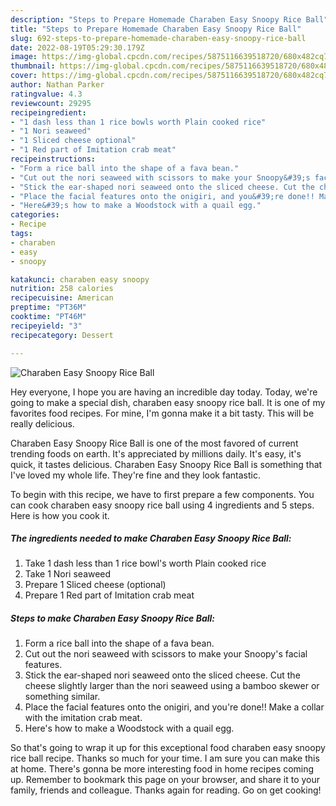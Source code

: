 ```yaml
---
description: "Steps to Prepare Homemade Charaben Easy Snoopy Rice Ball"
title: "Steps to Prepare Homemade Charaben Easy Snoopy Rice Ball"
slug: 692-steps-to-prepare-homemade-charaben-easy-snoopy-rice-ball
date: 2022-08-19T05:29:30.179Z
image: https://img-global.cpcdn.com/recipes/5875116639518720/680x482cq70/charaben-easy-snoopy-rice-ball-recipe-main-photo.jpg
thumbnail: https://img-global.cpcdn.com/recipes/5875116639518720/680x482cq70/charaben-easy-snoopy-rice-ball-recipe-main-photo.jpg
cover: https://img-global.cpcdn.com/recipes/5875116639518720/680x482cq70/charaben-easy-snoopy-rice-ball-recipe-main-photo.jpg
author: Nathan Parker
ratingvalue: 4.3
reviewcount: 29295
recipeingredient:
- "1 dash less than 1 rice bowls worth Plain cooked rice"
- "1 Nori seaweed"
- "1 Sliced cheese optional"
- "1 Red part of Imitation crab meat"
recipeinstructions:
- "Form a rice ball into the shape of a fava bean."
- "Cut out the nori seaweed with scissors to make your Snoopy&#39;s facial features."
- "Stick the ear-shaped nori seaweed onto the sliced cheese. Cut the cheese slightly larger than the nori seaweed using a bamboo skewer or something similar."
- "Place the facial features onto the onigiri, and you&#39;re done!! Make a collar with the imitation crab meat."
- "Here&#39;s how to make a Woodstock with a quail egg."
categories:
- Recipe
tags:
- charaben
- easy
- snoopy

katakunci: charaben easy snoopy 
nutrition: 258 calories
recipecuisine: American
preptime: "PT36M"
cooktime: "PT46M"
recipeyield: "3"
recipecategory: Dessert

---
```



![Charaben Easy Snoopy Rice Ball](https://img-global.cpcdn.com/recipes/5875116639518720/680x482cq70/charaben-easy-snoopy-rice-ball-recipe-main-photo.jpg)

Hey everyone, I hope you are having an incredible day today. Today, we're going to make a special dish, charaben easy snoopy rice ball. It is one of my favorites food recipes. For mine, I'm gonna make it a bit tasty. This will be really delicious.

Charaben Easy Snoopy Rice Ball is one of the most favored of current trending foods on earth. It's appreciated by millions daily. It's easy, it's quick, it tastes delicious. Charaben Easy Snoopy Rice Ball is something that I've loved my whole life. They're fine and they look fantastic.




To begin with this recipe, we have to first prepare a few components. You can cook charaben easy snoopy rice ball using 4 ingredients and 5 steps. Here is how you cook it.

<!--inarticleads1-->

##### The ingredients needed to make Charaben Easy Snoopy Rice Ball:

1. Take 1 dash less than 1 rice bowl&#39;s worth Plain cooked rice
1. Take 1 Nori seaweed
1. Prepare 1 Sliced cheese (optional)
1. Prepare 1 Red part of Imitation crab meat




<!--inarticleads2-->

##### Steps to make Charaben Easy Snoopy Rice Ball:

1. Form a rice ball into the shape of a fava bean.
1. Cut out the nori seaweed with scissors to make your Snoopy&#39;s facial features.
1. Stick the ear-shaped nori seaweed onto the sliced cheese. Cut the cheese slightly larger than the nori seaweed using a bamboo skewer or something similar.
1. Place the facial features onto the onigiri, and you&#39;re done!! Make a collar with the imitation crab meat.
1. Here&#39;s how to make a Woodstock with a quail egg.




So that's going to wrap it up for this exceptional food charaben easy snoopy rice ball recipe. Thanks so much for your time. I am sure you can make this at home. There's gonna be more interesting food in home recipes coming up. Remember to bookmark this page on your browser, and share it to your family, friends and colleague. Thanks again for reading. Go on get cooking!
